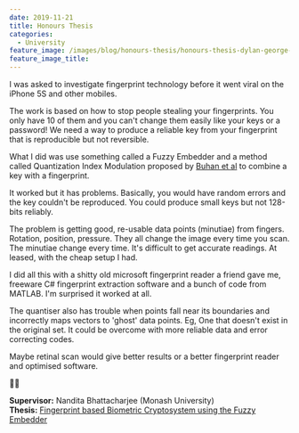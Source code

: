 ```yaml
---
date: 2019-11-21
title: Honours Thesis
categories:
  - University
feature_image: /images/blog/honours-thesis/honours-thesis-dylan-george-field.jpg
feature_image_title:
---
```

<p>
I was asked to investigate fingerprint technology before it went viral on the iPhone 5S and other mobiles.
</p>
<p>
The work is based on how to stop people stealing your fingerprints. You only have 10 of them and you can't change them easily like your keys or a password! We need a way to produce a reliable key from your fingerprint that is reproducible but not reversible.
</p>
<p>
What I did was use something called a Fuzzy Embedder and a method called Quantization Index Modulation proposed by <a href="{{ site.baseurl }}/downloads/embedding-renewable-cryptographic-keys-into-continuous-noisy-data-buhan.pdf">Buhan et al</a> to combine a key with a fingerprint.
</p>
<p>
It worked but it has problems. Basically, you would have random errors and the key couldn't be reproduced. You could produce small keys but not 128-bits reliably.
</p>
<p>
The problem is getting good, re-usable data points (minutiae) from fingers. Rotation, position, pressure. They all change the image every time you scan. The minutiae change every time. It's difficult to get accurate readings. At leased, with the cheap setup I had.
</p>
<p>
I did all this with a shitty old microsoft fingerprint reader a friend gave me, freeware C# fingerprint extraction software and a bunch of code from MATLAB. I'm surprised it worked at all.
</p>
<p>
The quantiser also has trouble when points fall near its boundaries and incorrectly maps vectors to 'ghost' data points. Eg, One that doesn't exist in the original set. It could be overcome with more reliable data and error correcting codes.
</p>
<p>
Maybe retinal scan would give better results or a better fingerprint reader and optimised software.
</p>
<p>
🤷‍♂️
</p>
<p>
<strong>Supervisor:</strong> Nandita Bhattacharjee (Monash University)<br />
<strong>Thesis:</strong> <a href="{{ site.baseurl }}/downloads/fingerprint-based-biometric-cryptosystem-using-the-fuzzy-embedder-dylan-george-field-minor-thesis.pdf">Fingerprint based Biometric Cryptosystem using the Fuzzy Embedder</a>
</p>